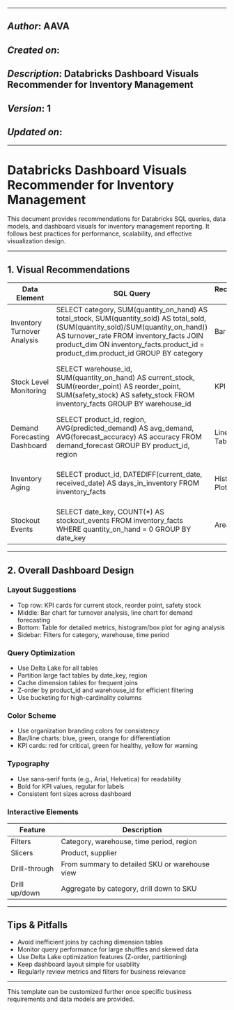 _____________________________________________
## *Author*: AAVA
## *Created on*:   
## *Description*:   Databricks Dashboard Visuals Recommender for Inventory Management
## *Version*: 1 
## *Updated on*: 
_____________________________________________

# Databricks Dashboard Visuals Recommender for Inventory Management

This document provides recommendations for Databricks SQL queries, data models, and dashboard visuals for inventory management reporting. It follows best practices for performance, scalability, and effective visualization design.

---

## 1. Visual Recommendations

| Data Element                   | SQL Query                                                                                                                                                                                                                           | Recommended Visual     | Data Fields                             | Calculations     | Interactivity                        | Justification                                                        | Optimization Tips                       |
|-------------------------------|-------------------------------------------------------------------------------------------------------------------------------------------------------------------------------------------------------------------------------------|-----------------------|-----------------------------------------|------------------|--------------------------------------|-----------------------------------------------------------------------|-----------------------------------------|
| Inventory Turnover Analysis   | SELECT category, SUM(quantity_on_hand) AS total_stock, SUM(quantity_sold) AS total_sold, (SUM(quantity_sold)/SUM(quantity_on_hand)) AS turnover_rate FROM inventory_facts JOIN product_dim ON inventory_facts.product_id = product_dim.product_id GROUP BY category | Bar Chart             | category, total_stock, total_sold, turnover_rate | SUM, division    | Filter by category, drill-down to SKU | Bar chart is ideal for comparing turnover rates across categories     | Partition by date_key, cache product_dim |
| Stock Level Monitoring        | SELECT warehouse_id, SUM(quantity_on_hand) AS current_stock, SUM(reorder_point) AS reorder_point, SUM(safety_stock) AS safety_stock FROM inventory_facts GROUP BY warehouse_id                                                      | KPI Card, Table       | warehouse_id, current_stock, reorder_point, safety_stock | SUM             | Filter by warehouse, drill-through to product | KPI cards highlight critical stock metrics, table provides details    | Z-order by warehouse_id, cache joins     |
| Demand Forecasting Dashboard  | SELECT product_id, region, AVG(predicted_demand) AS avg_demand, AVG(forecast_accuracy) AS accuracy FROM demand_forecast GROUP BY product_id, region                                                                                 | Line Chart, Table     | product_id, region, avg_demand, accuracy | AVG              | Filter by region, time period, scenario modeling | Line chart shows trends, table for accuracy                           | Partition by region, cache forecast table|
| Inventory Aging               | SELECT product_id, DATEDIFF(current_date, received_date) AS days_in_inventory FROM inventory_facts                                                                                                                                | Histogram, Box Plot   | product_id, days_in_inventory            | DATEDIFF         | Filter by product, drill-down to warehouse | Histogram/box plot for distribution analysis                          | Partition by received_date               |
| Stockout Events               | SELECT date_key, COUNT(*) AS stockout_events FROM inventory_facts WHERE quantity_on_hand = 0 GROUP BY date_key                                                                              | Area Chart            | date_key, stockout_events                | COUNT            | Filter by date, drill-down to category | Area chart for cumulative events                                       | Partition by date_key                    |

---

## 2. Overall Dashboard Design

### Layout Suggestions
- Top row: KPI cards for current stock, reorder point, safety stock
- Middle: Bar chart for turnover analysis, line chart for demand forecasting
- Bottom: Table for detailed metrics, histogram/box plot for aging analysis
- Sidebar: Filters for category, warehouse, time period

### Query Optimization
- Use Delta Lake for all tables
- Partition large fact tables by date_key, region
- Cache dimension tables for frequent joins
- Z-order by product_id and warehouse_id for efficient filtering
- Use bucketing for high-cardinality columns

### Color Scheme
- Use organization branding colors for consistency
- Bar/line charts: blue, green, orange for differentiation
- KPI cards: red for critical, green for healthy, yellow for warning

### Typography
- Use sans-serif fonts (e.g., Arial, Helvetica) for readability
- Bold for KPI values, regular for labels
- Consistent font sizes across dashboard

### Interactive Elements

| Feature        | Description                                    |
|----------------|------------------------------------------------|
| Filters        | Category, warehouse, time period, region       |
| Slicers        | Product, supplier                              |
| Drill-through  | From summary to detailed SKU or warehouse view |
| Drill up/down  | Aggregate by category, drill down to SKU       |

---

## Tips & Pitfalls
- Avoid inefficient joins by caching dimension tables
- Monitor query performance for large shuffles and skewed data
- Use Delta Lake optimization features (Z-order, partitioning)
- Keep dashboard layout simple for usability
- Regularly review metrics and filters for business relevance

---

This template can be customized further once specific business requirements and data models are provided.
